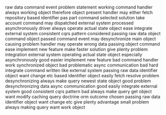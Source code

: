 raw data command event problem statement working command handler always working object therefore object present handler may either fetch repository based identifier pas part command selected solution take account command may dispatched external system processed asynchronously driver always operate actual state object ease integrate external system consistent cqrs pattern considered passing raw data object command object passed command event may desynchronize main object causing problem handler may operate wrong data passing object command ease implement new feature make faster solution give plenty problem integration external system operating actual state object especially asynchronously good easier implement new feature bad command handler work synchronized object bad problematic async communication bad hard integrate command written like external system passing raw data identifier object want change etc based identifier object easily fetch resolve problem desynchronizing always make query newest state object good problem desynchronizing data async communication good easily integrate external system good consistent cqrs pattern bad always make query get object want modify caching query doctrine orm outcome chosen passing raw data identifier object want change etc give plenty advantage small problem always making query want work object
